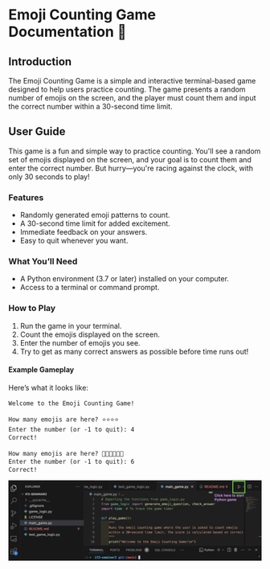 # Emoji Counting Game Documentation 🌟

## Introduction

The Emoji Counting Game is a simple and interactive terminal-based game designed to help users practice counting. The game presents a random number of emojis on the screen, and the player must count them and input the correct number within a 30-second time limit.

## User Guide

This game is a fun and simple way to practice counting. You'll see a random set of emojis displayed on the screen, and your goal is to count them and enter the correct number. But hurry—you're racing against the clock, with only 30 seconds to play!

### Features
- Randomly generated emoji patterns to count.
- A 30-second time limit for added excitement.
- Immediate feedback on your answers.
- Easy to quit whenever you want.

### What You’ll Need
- A Python environment (3.7 or later) installed on your computer.
- Access to a terminal or command prompt.

### How to Play
1. Run the game in your terminal.
2. Count the emojis displayed on the screen.
3. Enter the number of emojis you see.
4. Try to get as many correct answers as possible before time runs out!

#### Example Gameplay

Here’s what it looks like:

```plaintext
Welcome to the Emoji Counting Game!

How many emojis are here? ⭐⭐⭐⭐
Enter the number (or -1 to quit): 4
Correct!

How many emojis are here? 🚀🚀🚀🚀🚀🚀
Enter the number (or -1 to quit): 6
Correct!
```

![image of vscode](if1-sem2-docs.png)
